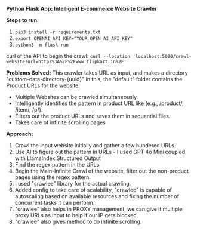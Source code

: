 **Python Flask App: Intelligent E-commerce Website Crawler**

**Steps to run:**
1. ```pip3 install -r requirements.txt```
2. ```export OPENAI_API_KEY="YOUR_OPEN_AI_API_KEY"```
3. ```python3 -m flask run```

curl of the API to begin the crawl:
```curl --location 'localhost:5000/crawl-website?url=https%3A%2F%2Fwww.flipkart.in%2F'```

**Problems Solved:**
This crawler takes URL as input, and makes a directory "custom-data-directory-{uuid}" in this, the "default" folder contains the Product URLs for the website.
- Multiple Websites can be crawled simultaneously.
- Intelligently identifies the pattern in product URL like (e.g., /product/, /item/, /p/).
- Filters out the product URLs and saves them in sequential files.
- Takes care of infinite scrolling pages

**Approach:**
1. Crawl the input website initially and gather a few hundered URLs.
2. Use AI to figure out the pattern in URLs - I used GPT 4o Mini coupled with LlamaIndex Structured Output
3. Find the regex pattern in the URLs.
4. Begin the Main-Infinite Crawl of the website, filter out the non-product pages using the regex pattern.
5. I used "crawlee" library for the actual crawling.
6. Added config to take care of scalability, "crawlee" is capable of autoscaling based on available resources and fixing the number of concurrent tasks it can perform.
7. "crawlee" also helps in PROXY management, we can give it multiple proxy URLs as input to help if our IP gets blocked.
8. "crawlee" also gives method to do infinite scrolling.
